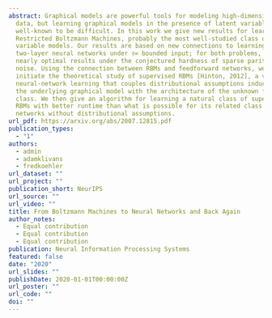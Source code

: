 ```yaml
---
abstract: Graphical models are powerful tools for modeling high-dimensional
  data, but learning graphical models in the presence of latent variables is
  well-known to be difficult. In this work we give new results for learning
  Restricted Boltzmann Machines, probably the most well-studied class of latent
  variable models. Our results are based on new connections to learning
  two-layer neural networks under ℓ∞ bounded input; for both problems, we give
  nearly optimal results under the conjectured hardness of sparse parity with
  noise. Using the connection between RBMs and feedforward networks, we also
  initiate the theoretical study of supervised RBMs [Hinton, 2012], a version of
  neural-network learning that couples distributional assumptions induced from
  the underlying graphical model with the architecture of the unknown function
  class. We then give an algorithm for learning a natural class of supervised
  RBMs with better runtime than what is possible for its related class of
  networks without distributional assumptions.
url_pdf: https://arxiv.org/abs/2007.12815.pdf
publication_types:
  - "1"
authors:
  - admin
  - adamklivans
  - fredkoehler
url_dataset: ""
url_project: ""
publication_short: NeurIPS
url_source: ""
url_video: ""
title: From Boltzmann Machines to Neural Networks and Back Again
author_notes:
  - Equal contribution
  - Equal contribution
  - Equal contribution
publication: Neural Information Processing Systems
featured: false
date: "2020"
url_slides: ""
publishDate: 2020-01-01T00:00:00Z
url_poster: ""
url_code: ""
doi: ""
---
```

